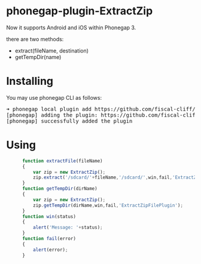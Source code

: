 phonegap-plugin-ExtractZip
==========================

Now it supports Android and iOS within Phonegap 3.

there are two methods:

* extract(fileName, destination)
* getTempDir(name)

Installing
======
You may use phonegap CLI as follows:

<pre>
➜ phonegap local plugin add https://github.com/fiscal-cliff/phonegap-plugin-ExtractZip.git
[phonegap] adding the plugin: https://github.com/fiscal-cliff/phonegap-plugin-ExtractZip.git
[phonegap] successfully added the plugin
</pre>

Using
====
```javascript
      function extractFile(fileName)
      {
	      var zip = new ExtractZip();
	      zip.extract('/sdcard/'+fileName,'/sdcard/',win,fail,'ExtractZipFilePlugin');
      }
      function getTempDir(dirName)
      {
	      var zip = new ExtractZip();
	      zip.getTempDir(dirName,win,fail,'ExtractZipFilePlugin');
      }
      function win(status) 
      { 
	      alert('Message: '+status);
      } 
      function fail(error) 
      { 
	      alert(error);
      }
```
